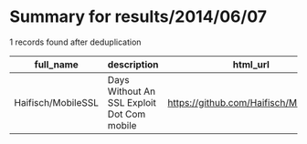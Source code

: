 
# Summary for results/2014/06/07
    
1 records found after deduplication

| full_name | description | html_url | matched_list | matched_count | pushed_at | size | stargazers_count | language | forks_count |
|--------------------|--------------------------------------------|---------------------------------------|----------------|-----------------|---------------------------|--------|--------------------|------------|---------------|
| Haifisch/MobileSSL | Days Without An SSL Exploit Dot Com mobile | https://github.com/Haifisch/MobileSSL | ['exploit'] | 1 | 2014-06-07 02:44:00+00:00 | 120 | 2 | Swift | 0 |
